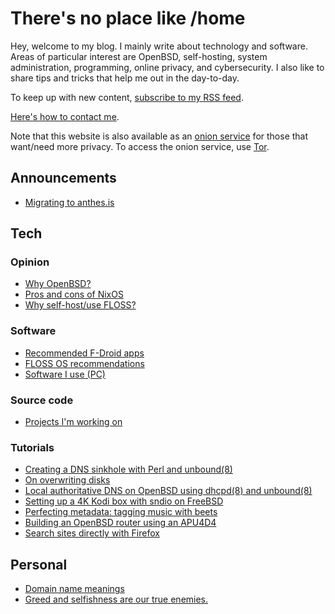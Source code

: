 # There's no place like /home

Hey, welcome to my blog. I mainly write about technology and software.
Areas of particular interest are OpenBSD, self-hosting, system
administration, programming, online privacy, and cybersecurity. I also
like to share tips and tricks that help me out in the day-to-day.

To keep up with new content, [subscribe to my RSS feed](https://anthes.is/rss.xml).

[Here's how to contact me](/contact.html).

Note that this website is also available as an [onion
service](http://jentyxddh2rf47gd3e43kuebyn2xsv6h72gzh46oe4rxyovvm7xe5ead.onion/)
for those that want/need more privacy. To access the onion service, use
[Tor](https://www.torproject.org/).

## Announcements

- [Migrating to anthes.is](/domain-migration.html "2022-10-03")

## Tech

### Opinion

- [Why OpenBSD?](/why-openbsd.html "2021-03-25")
- [Pros and cons of NixOS](/nixos.html "1970-01-01")
- [Why self-host/use FLOSS?](/why-self-host.html "1970-01-01")

### Software

- [Recommended F-Droid apps](/fdroid.html "2021-04-12")
- [FLOSS OS recommendations](/os.html "1970-01-01")
- [Software I use (PC)](/pc.html "1970-01-01")

### Source code

- [Projects I'm working on](/src.html "1970-01-01")

### Tutorials

- [Creating a DNS sinkhole with Perl and unbound(8)](/dns-sinkhole.html "2022-04-14")
- [On overwriting disks](/overwriting-disks.html "2022-03-02")
- [Local authoritative DNS on OpenBSD using dhcpd(8) and unbound(8)](/local-authoritative-dns.html "2022-01-07")
- [Setting up a 4K Kodi box with sndio on FreeBSD](/freebsd-entertainment-center.html "2021-06-13")
- [Perfecting metadata: tagging music with beets](/beets.html "2020-11-05")
- [Building an OpenBSD router using an APU4D4](/openbsd-router.html "1970-01-01")
- [Search sites directly with Firefox](/direct-search-with-firefox.html "1970-01-01")

## Personal

- [Domain name meanings](/domain-name-meanings.html "2022-11-28")
- [Greed and selfishness are our true enemies.](/greed.html "2022-05-14")
